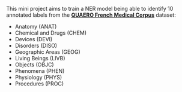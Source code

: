This mini project aims to train a NER model being able to identify 10 annotated labels from the [**QUAERO French Medical Corpus**](https://quaerofrenchmed.limsi.fr/) dataset: 
- Anatomy (ANAT)
- Chemical and Drugs (CHEM)
- Devices (DEVI)
- Disorders (DISO)
- Geographic Areas (GEOG)
- Living Beings (LIVB)
- Objects (OBJC)
- Phenomena (PHEN)
- Physiology (PHYS)
- Procedures (PROC)
